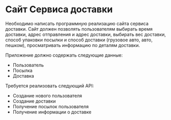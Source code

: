 # Сайт Сервиса доставки
Необходимо написать программную реализацию сайта сервиса доставки. Сайт должен позволять пользователям выбирать время доставки, адрес отправления и адрес доставки, выбирать вес доставки, способ упаковки посылки и способ доставки (грузовое авто, авто, пешком), просматривать информацию по деталям доставки.

Приложение должно содержать следующие данные:

* Пользователь
* Посылка
* Доставка

Требуется реализовать следующий API:

* Создание нового пользователя
* Создание доставки
* Получение посылок пользователя
* Получение информации о доставке
